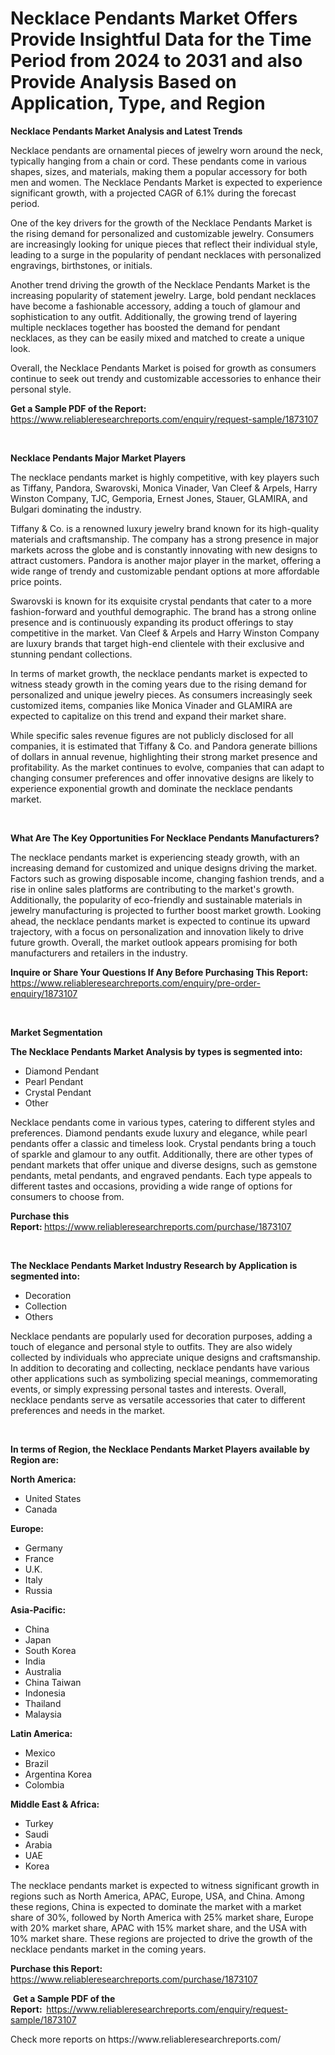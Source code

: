 <p><h1>Necklace Pendants Market Offers Provide Insightful Data for the Time Period from 2024 to 2031 and also Provide Analysis Based on Application, Type, and Region</h1></p><p><strong>Necklace Pendants Market Analysis and Latest Trends</strong></p>
<p><p>Necklace pendants are ornamental pieces of jewelry worn around the neck, typically hanging from a chain or cord. These pendants come in various shapes, sizes, and materials, making them a popular accessory for both men and women. The Necklace Pendants Market is expected to experience significant growth, with a projected CAGR of 6.1% during the forecast period.</p><p>One of the key drivers for the growth of the Necklace Pendants Market is the rising demand for personalized and customizable jewelry. Consumers are increasingly looking for unique pieces that reflect their individual style, leading to a surge in the popularity of pendant necklaces with personalized engravings, birthstones, or initials.</p><p>Another trend driving the growth of the Necklace Pendants Market is the increasing popularity of statement jewelry. Large, bold pendant necklaces have become a fashionable accessory, adding a touch of glamour and sophistication to any outfit. Additionally, the growing trend of layering multiple necklaces together has boosted the demand for pendant necklaces, as they can be easily mixed and matched to create a unique look.</p><p>Overall, the Necklace Pendants Market is poised for growth as consumers continue to seek out trendy and customizable accessories to enhance their personal style.</p></p>
<p><strong>Get a Sample PDF of the Report:&nbsp;</strong> <a href="https://www.reliableresearchreports.com/enquiry/request-sample/1873107">https://www.reliableresearchreports.com/enquiry/request-sample/1873107</a></p>
<p>&nbsp;</p>
<p><strong>Necklace Pendants Major Market Players</strong></p>
<p><p>The necklace pendants market is highly competitive, with key players such as Tiffany, Pandora, Swarovski, Monica Vinader, Van Cleef & Arpels, Harry Winston Company, TJC, Gemporia, Ernest Jones, Stauer, GLAMIRA, and Bulgari dominating the industry. </p><p>Tiffany & Co. is a renowned luxury jewelry brand known for its high-quality materials and craftsmanship. The company has a strong presence in major markets across the globe and is constantly innovating with new designs to attract customers. Pandora is another major player in the market, offering a wide range of trendy and customizable pendant options at more affordable price points.</p><p>Swarovski is known for its exquisite crystal pendants that cater to a more fashion-forward and youthful demographic. The brand has a strong online presence and is continuously expanding its product offerings to stay competitive in the market. Van Cleef & Arpels and Harry Winston Company are luxury brands that target high-end clientele with their exclusive and stunning pendant collections.</p><p>In terms of market growth, the necklace pendants market is expected to witness steady growth in the coming years due to the rising demand for personalized and unique jewelry pieces. As consumers increasingly seek customized items, companies like Monica Vinader and GLAMIRA are expected to capitalize on this trend and expand their market share.</p><p>While specific sales revenue figures are not publicly disclosed for all companies, it is estimated that Tiffany & Co. and Pandora generate billions of dollars in annual revenue, highlighting their strong market presence and profitability. As the market continues to evolve, companies that can adapt to changing consumer preferences and offer innovative designs are likely to experience exponential growth and dominate the necklace pendants market.</p></p>
<p>&nbsp;</p>
<p><strong>What Are The Key Opportunities For Necklace Pendants Manufacturers?</strong></p>
<p><p>The necklace pendants market is experiencing steady growth, with an increasing demand for customized and unique designs driving the market. Factors such as growing disposable income, changing fashion trends, and a rise in online sales platforms are contributing to the market's growth. Additionally, the popularity of eco-friendly and sustainable materials in jewelry manufacturing is projected to further boost market growth. Looking ahead, the necklace pendants market is expected to continue its upward trajectory, with a focus on personalization and innovation likely to drive future growth. Overall, the market outlook appears promising for both manufacturers and retailers in the industry.</p></p>
<p><strong>Inquire or Share Your Questions If Any Before Purchasing This Report:</strong> <a href="https://www.reliableresearchreports.com/enquiry/pre-order-enquiry/1873107">https://www.reliableresearchreports.com/enquiry/pre-order-enquiry/1873107</a></p>
<p>&nbsp;</p>
<p><strong>Market Segmentation</strong></p>
<p><strong>The Necklace Pendants Market Analysis by types is segmented into:</strong></p>
<p><ul><li>Diamond Pendant</li><li>Pearl Pendant</li><li>Crystal Pendant</li><li>Other</li></ul></p>
<p><p>Necklace pendants come in various types, catering to different styles and preferences. Diamond pendants exude luxury and elegance, while pearl pendants offer a classic and timeless look. Crystal pendants bring a touch of sparkle and glamour to any outfit. Additionally, there are other types of pendant markets that offer unique and diverse designs, such as gemstone pendants, metal pendants, and engraved pendants. Each type appeals to different tastes and occasions, providing a wide range of options for consumers to choose from.</p></p>
<p><strong>Purchase this Report:&nbsp;</strong><a href="https://www.reliableresearchreports.com/purchase/1873107">https://www.reliableresearchreports.com/purchase/1873107</a></p>
<p>&nbsp;</p>
<p><strong>The Necklace Pendants Market Industry Research by Application is segmented into:</strong></p>
<p><ul><li>Decoration</li><li>Collection</li><li>Others</li></ul></p>
<p><p>Necklace pendants are popularly used for decoration purposes, adding a touch of elegance and personal style to outfits. They are also widely collected by individuals who appreciate unique designs and craftsmanship. In addition to decorating and collecting, necklace pendants have various other applications such as symbolizing special meanings, commemorating events, or simply expressing personal tastes and interests. Overall, necklace pendants serve as versatile accessories that cater to different preferences and needs in the market.</p></p>
<p>&nbsp;</p>
<p><strong>In terms of Region, the Necklace Pendants Market Players available by Region are:</strong></p>
<p>
    <p> <strong> North America: </strong>
        <ul>
            <li>United States</li>
            <li>Canada</li>
        </ul>
        </p> 
    <p> <strong> Europe: </strong>
        <ul>
            <li>Germany</li>
            <li>France</li>
            <li>U.K.</li>
            <li>Italy</li>
            <li>Russia</li>
        </ul>
        </p> 
    <p> <strong> Asia-Pacific: </strong>
        <ul>
            <li>China</li>
            <li>Japan</li>
            <li>South Korea</li>
            <li>India</li>
            <li>Australia</li>
            <li>China Taiwan</li>
            <li>Indonesia</li>
            <li>Thailand</li>
            <li>Malaysia</li>
        </ul>
        </p> 
    <p> <strong> Latin America: </strong>
        <ul>
            <li>Mexico</li>
            <li>Brazil</li>
            <li>Argentina Korea</li>
            <li>Colombia</li>
        </ul>
        </p> 
    <p> <strong> Middle East & Africa: </strong>
        <ul>
            <li>Turkey</li>
            <li>Saudi</li>
            <li>Arabia</li>
            <li>UAE</li>
            <li>Korea</li>
        </ul>
    </p>
    </p>
<p><p>The necklace pendants market is expected to witness significant growth in regions such as North America, APAC, Europe, USA, and China. Among these regions, China is expected to dominate the market with a market share of 30%, followed by North America with 25% market share, Europe with 20% market share, APAC with 15% market share, and the USA with 10% market share. These regions are projected to drive the growth of the necklace pendants market in the coming years.</p></p>
<p><strong>Purchase this Report: </strong><a href="https://www.reliableresearchreports.com/purchase/1873107">https://www.reliableresearchreports.com/purchase/1873107</a></p>
<p>&nbsp;<strong>Get a Sample PDF of the Report:&nbsp;&nbsp;</strong><a href="https://www.reliableresearchreports.com/enquiry/request-sample/1873107">https://www.reliableresearchreports.com/enquiry/request-sample/1873107</a></p>
<p><strong></strong></p>
<p>Check more reports on https://www.reliableresearchreports.com/</p>